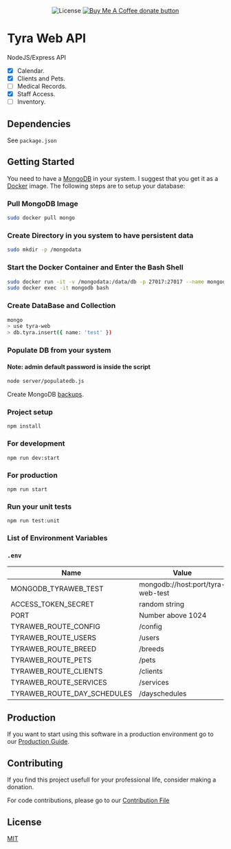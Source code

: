 <p align="center">
    <span class="badge-license">
        <img
        src="https://img.shields.io/github/license/Andrsrz/tyra-web?style=for-the-badge"
        alt="License" />
    </span>
    <span class="badge-buymeacoffee">
        <a href="https://www.buymeacoffee.com/andrsrz"
        title="Donate using Buy Me A Coffee">
        <img
        src="https://img.shields.io/static/v1?label=Buy%20Me%20a%20Beer&message=donate&color=FF813F&style=for-the-badge&logo=buy-me-a-coffee"
        alt="Buy Me A Coffee donate button" />
        </a>
    </span>
</p>

# Tyra Web API
NodeJS/Express API

- [x] Calendar.
- [x] Clients and Pets.
- [ ] Medical Records.
- [x] Staff Access.
- [ ] Inventory.

## Dependencies
See ```package.json```

## Getting Started
You need to have a [MongoDB](https://www.mongodb.com/) in your system. I suggest
that you get it as a [Docker](https://www.docker.com/) image. The following
steps are to setup your database:

### Pull MongoDB Image
``` sh
sudo docker pull mongo
```
### Create Directory in you system to have persistent data
``` sh
sudo mkdir -p /mongodata
```
### Start the Docker Container and Enter the Bash Shell
``` sh
sudo docker run -it -v /mongodata:/data/db -p 27017:27017 --name mongodb -d mongo
sudo docker exec -it mongodb bash
```
### Create DataBase and Collection
``` sh
mongo
> use tyra-web
> db.tyra.insert({ name: 'test' })
```
### Populate DB from your system
#### Note: admin default password is inside the script
``` sh
node server/populatedb.js
```

Create MongoDB
[backups](https://www.tutorialspoint.com/mongodb/mongodb_create_backup.htm).

### Project setup
```
npm install
```

### For development
```
npm run dev:start
```

### For production
```
npm run start
```

### Run your unit tests
```
npm run test:unit
```

### List of Environment Variables
### ```.env```
| Name | Value |
| ---- | ----- |
| MONGODB_TYRAWEB_TEST | mongodb://host:port/tyra-web-test |
| ACCESS_TOKEN_SECRET | random string |
| PORT | Number above 1024 |
| TYRAWEB_ROUTE_CONFIG | /config |
| TYRAWEB_ROUTE_USERS | /users |
| TYRAWEB_ROUTE_BREED | /breeds |
| TYRAWEB_ROUTE_PETS | /pets |
| TYRAWEB_ROUTE_CLIENTS | /clients |
| TYRAWEB_ROUTE_SERVICES | /services |
| TYRAWEB_ROUTE_DAY_SCHEDULES | /dayschedules |

## Production
If you want to start using this software in a production environment go to our
[Production Guide]().

## Contributing
If you find this project usefull for your professional life, consider
making a donation.

For code contributions, please go to our [Contribution File](https://github.com/tyra-web/tyra-web-api/blob/master/.github/CONTRIBUTING.md)

## License
[MIT](https://mit-license.org/)
